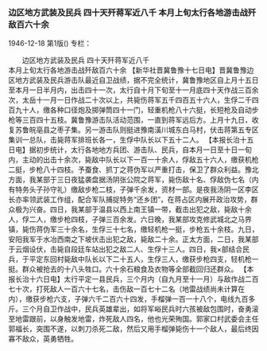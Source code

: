 ### 边区地方武装及民兵  四十天歼蒋军近八千  本月上旬太行各地游击战歼敌百六十余

1946-12-18
第1版()
专栏：

　　边区地方武装及民兵
    四十天歼蒋军近八千         
    本月上旬太行各地游击战歼敌百六十余
    【新华社晋冀鲁豫十七日电】晋冀鲁豫边区地方武装及民兵游击队最近自卫战绩，据不完全统计，冀鲁豫地区自上月十五日至本月一日半月内，出击四十一次，太行自十月下旬至十一月底四十天作战三百余次，太岳十一月一日作战二十次以上，共毙伤蒋军五千四百五十六人，生俘二千四百九十人，缴各种口径炮及掷弹筒四十一门，轻重机枪八十六挺，长短枪及自动步枪等三百四十五枝。冀鲁豫游击队活动范围，一直到蒋军远后方。上月十九日，收复苏鲁皖亳县之枣子集。另一游击队则挺进豫南潢川城东白马村，伏击蒋第五专区集训一总队，击毙蒋军排班长各一，生俘中队长以下五十二人。
    【本报长治十五日电】据初步统计，太行各地地方兵团、游击队、民兵，自本月一日至十日一旬内，主动的出击十余次，毙敌中队长以下一百一十余人，俘敌五十六人，缴获机枪二挺，步枪八十四枝。予蚕食、抓丁之蒋伪军以严重打击，保卫了群众利益。豫北方面，我某部于三日夜猛袭盘据汤阴张公院之蒋军，毙伤敌十名、俘敌伪七名（内有特务头子孙守礼）缴敌步枪二枝，子弹千余发，资材一部。是夜我汤阴一区李区长亦率领武装工作组，配合军队捕捉特务“还乡团”，在蒋占区内展开政治攻势，群众极为兴奋。四日，我某部于温县以西上南王镇一带，截击出犯之敌，毙敌十余人，俘二人，缴步枪四枝，子弹三百余发。六日晚，我某部攻克修武城北之马界镇，毙伤蒋伪军三十余名，生俘三十七名，缴轻机枪一挺，步枪五十余枝。九日，安阳我军于水冶西南之下坡伏击出犯之敌，毙敌二十余。正太方面，二日，我某部于云烟设伏，击毙自段廷车站出犯之敌二人、生俘十三人。四日，我×部结合民兵，于平定东回村毙敌中队长以下二十五人，生俘三人，缴获步枪四支，轻机枪一挺。群众被抢去的十八头牲口。六十余石粮食及衣物等全部截回归还群众。
    【本报长治十六日电】太行平定一县民兵，三个月内（自九月至十一月）与敌作战二百七十次，打死敌人一百六十七名，击伤敌一百七十二名（地雷战绩尚未计算在内），缴获步枪六支，子弹六千二百六十四发，手榴弹一百一十八个，电线九百多斤。三个月自卫作战中，民兵英雄辈出，如将军峪民兵时六孩被敌包围时，奋勇滚至地雷跟前，以身触发地雷，炸死敌人四名，他也光荣殉国。郭家口村武委会主任郭福长，突围不遂，以刺刀杀死二敌，然后又用手榴弹毙伤十一个敌人，最后终因寡不敌众，英勇牺牲。
